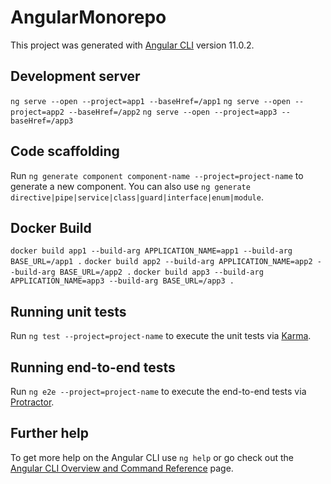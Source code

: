 # AngularMonorepo

This project was generated with [Angular CLI](https://github.com/angular/angular-cli) version 11.0.2.

## Development server

`ng serve --open --project=app1 --baseHref=/app1`
`ng serve --open --project=app2 --baseHref=/app2`
`ng serve --open --project=app3 --baseHref=/app3`

## Code scaffolding

Run `ng generate component component-name --project=project-name` to generate a new component. You can also use `ng generate directive|pipe|service|class|guard|interface|enum|module`.

## Docker Build

`docker build app1 --build-arg APPLICATION_NAME=app1 --build-arg BASE_URL=/app1 .`
`docker build app2 --build-arg APPLICATION_NAME=app2 --build-arg BASE_URL=/app2 .`
`docker build app3 --build-arg APPLICATION_NAME=app3 --build-arg BASE_URL=/app3 .`

## Running unit tests

Run `ng test --project=project-name` to execute the unit tests via [Karma](https://karma-runner.github.io).

## Running end-to-end tests

Run `ng e2e --project=project-name` to execute the end-to-end tests via [Protractor](http://www.protractortest.org/).

## Further help

To get more help on the Angular CLI use `ng help` or go check out the [Angular CLI Overview and Command Reference](https://angular.io/cli) page.
